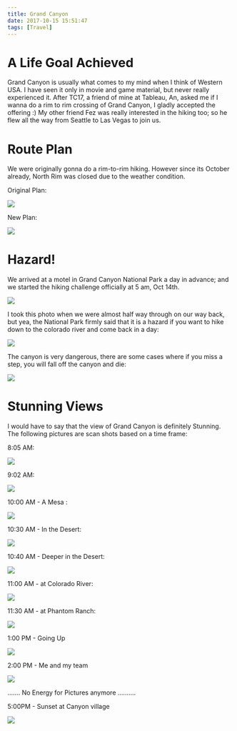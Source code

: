 ```yaml
---
title: Grand Canyon
date: 2017-10-15 15:51:47
tags: [Travel]
---
```


# A Life Goal Achieved

Grand Canyon is usually what comes to my mind when I think of Western USA. I have seen it only in movie and game material, but never really experienced it. After TC17, a friend of mine at Tableau, An, asked me if I wanna do a rim to rim crossing of Grand Canyon, I gladly accepted the offering :) My other friend Fez was really interested in the hiking too; so he flew all the way from Seattle to Las Vegas to join us.

# Route Plan

We were originally gonna do a rim-to-rim hiking. However since its October already, North Rim was closed due to the weather condition.

Original Plan:

![](map.jpg)

New Plan:

![](map1.jpg)

<!--truncate-->

# Hazard!

We arrived at a motel in Grand Canyon National Park a day in advance; and we started the hiking challenge officially at 5 am, Oct 14th.

![](1.jpeg)

I took this photo when we were almost half way through on our way back, but yea, the National Park firmly said that it is a hazard if you want to hike down to the colorado river and come back in a day:

![](0.jpg)

The canyon is very dangerous, there are some cases where if you miss a step, you will fall off the canyon and die:

![](2-1.jpg)

# Stunning Views

I would have to say that the view of Grand Canyon is definitely Stunning. The following pictures are scan shots based on a time frame:

8:05 AM:

![](2.jpeg)

9:02 AM:

![](3.jpg)

10:00 AM - A Mesa :

![](4.jpeg)

10:30 AM - In the Desert:

![](5.jpeg)

10:40 AM - Deeper in the Desert:

![](7.jpeg)

11:00 AM - at Colorado River:

![](6.jpeg)

11:30 AM - at Phantom Ranch:

![](5-5.jpg)

1:00 PM - Going Up

![](8.jpeg)

2:00 PM - Me and my team

![](10.jpg)

....... No Energy for Pictures anymore ..........

5:00PM - Sunset at Canyon village

![](9.jpeg)
